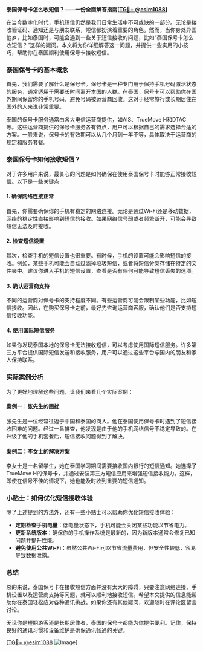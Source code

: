 **泰国保号卡怎么收短信？——一份全面解答指南[[TG💪+ @esim1088](https://t.me/s/esim1088)]**

在当今数字化时代，手机短信仍然是我们日常生活中不可或缺的一部分。无论是接收验证码、通知还是与朋友联系，短信都扮演着重要的角色。然而，当你身处异国他乡，比如泰国时，可能会遇到一些关于短信接收的问题，比如“泰国保号卡怎么收短信？”这样的疑问。本文将为你详细解答这一问题，并提供一些实用的小技巧，帮助你在泰国顺利使用保号卡接收短信。

### 泰国保号卡的基本概念

首先，我们需要了解什么是保号卡。保号卡是一种专门用于保持手机号码激活状态的服务，通常适用于需要长时间离开本国的人群。在泰国，保号卡可以帮助你在国外期间保留你的手机号码，避免号码被运营商回收。这对于经常旅行或长期居住在国外的人来说非常重要。

泰国的保号卡服务通常由各大电信运营商提供，如AIS、TrueMove H和DTAC等。这些运营商提供的保号卡服务各有特点，用户可以根据自己的需求选择合适的方案。一般来说，保号卡的有效期可以从几个月到一年不等，具体取决于运营商的规定和服务套餐。

### 泰国保号卡如何接收短信？

对于许多用户来说，最关心的问题是如何确保在使用泰国保号卡时能够正常接收短信。以下是一些关键点：

#### 1. 确保网络连接正常

首先，你需要确保你的手机有稳定的网络连接。无论是通过Wi-Fi还是移动数据，网络的稳定性直接影响到短信的接收。如果网络信号弱或者频繁断开，可能会导致短信无法及时接收。

#### 2. 检查短信设置

其次，检查手机的短信设置也很重要。有时候，手机的设置可能会影响短信的接收。例如，某些手机可能会自动过滤掉垃圾短信，或者将短信分类存储在特定的文件夹中。建议你进入手机的短信设置，查看是否有任何可能导致短信丢失的选项。

#### 3. 确认运营商支持

不同的运营商对保号卡的支持程度不同。有些运营商可能会限制某些功能，比如短信接收。因此，在购买保号卡之前，最好先咨询运营商客服，确认他们是否支持短信接收功能。

#### 4. 使用国际短信服务

如果你发现泰国本地的保号卡无法接收短信，可以考虑使用国际短信服务。许多第三方平台提供国际短信发送和接收服务，用户可以通过这些平台与国内的朋友和家人保持联系。

### 实际案例分析

为了更好地理解这些问题，让我们来看几个实际案例：

#### 案例一：张先生的困扰

张先生是一位经常往返于中国和泰国的商人。他在泰国使用保号卡时遇到了短信接收困难的问题。经过一番排查，他发现是由于他的手机网络信号不稳定导致的。在升级了他的手机套餐后，短信接收问题得到了解决。

#### 案例二：李女士的解决方案

李女士是一名留学生，她在泰国学习期间需要接收国内银行的短信通知。她选择了TrueMove H的保号卡，并通过安装第三方短信应用来增强短信接收能力。这样，即使在信号不佳的情况下，她也能及时收到重要的短信通知。

### 小贴士：如何优化短信接收体验

除了上述提到的方法外，还有一些小贴士可以帮助你优化短信接收体验：

- **定期检查手机电量**：低电量状态下，手机可能会关闭某些功能以节省电力。
- **更新系统版本**：确保你的手机操作系统是最新的，因为新版本通常会修复已知问题并提升性能。
- **避免使用公共Wi-Fi**：虽然公共Wi-Fi可以节省流量费用，但安全性较低，容易导致数据泄露。

### 总结

总的来说，泰国保号卡在接收短信方面并没有太大的障碍，只要注意网络连接、手机设置以及运营商支持等问题，就可以顺利地接收短信。希望本文提供的信息能帮助你在泰国轻松应对各种通讯挑战。如果你还有其他疑问，欢迎随时在评论区留言讨论。

无论你是短期游客还是长期居住者，泰国的保号卡都能为你提供便利。记住，保持良好的通讯习惯和设备维护是确保通讯畅通的关键。

[[TG💪+ @esim1088](https://t.me/s/esim1088) ![Image](https://i.postimg.cc/4NQfJmqS/Snipaste-2025-05-13-00-14-12.png)]